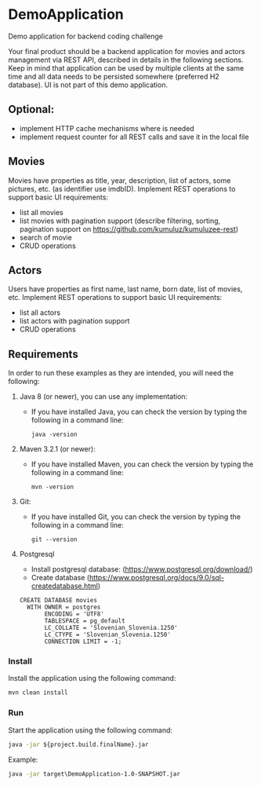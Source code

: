 # DemoApplication
Demo application for backend coding challenge

Your final product should be a backend application for movies and actors management via REST API, described in details in the following sections. Keep in mind that application can be used by multiple clients at the same time and all data needs to be persisted somewhere (preferred H2 database). UI is not part of this demo application.

## Optional:
* implement HTTP cache mechanisms where is needed
* implement request counter for all REST calls and save it in the local file

## Movies
Movies have properties as title, year, description, list of actors, some pictures, etc. (as identifier use imdbID). Implement REST operations to support basic UI requirements:
* list all movies
* list movies with pagination support (describe filtering, sorting, pagination support on https://github.com/kumuluz/kumuluzee-rest)
* search of movie
* CRUD operations

## Actors
Users have properties as first name, last name, born date, list of movies, etc. Implement REST operations to support basic UI requirements:
* list all actors
* list actors with pagination support
* CRUD operations

## Requirements

In order to run these examples as they are intended, you will need the following:

1. Java 8 (or newer), you can use any implementation:
    * If you have installed Java, you can check the version by typing the following in a command line:
        
        ```
        java -version
        ```

2. Maven 3.2.1 (or newer):
    * If you have installed Maven, you can check the version by typing the following in a command line:
        
        ```
        mvn -version
        ```
        
3. Git:
    * If you have installed Git, you can check the version by typing the following in a command line:
    
        ```
        git --version
        ```
4. Postgresql
	* Install postgresql database: (https://www.postgresql.org/download/)
	* Create database (https://www.postgresql.org/docs/9.0/sql-createdatabase.html)
	```
	CREATE DATABASE movies
	  WITH OWNER = postgres
		   ENCODING = 'UTF8'
		   TABLESPACE = pg_default
		   LC_COLLATE = 'Slovenian_Slovenia.1250'
		   LC_CTYPE = 'Slovenian_Slovenia.1250'
		   CONNECTION LIMIT = -1;
	```

### Install
Install the application using the following command:
```cmd
mvn clean install
```

### Run
Start the application using the following command:
```cmd
java -jar ${project.build.finalName}.jar
```
Example:
```cmd
java -jar target\DemoApplication-1.0-SNAPSHOT.jar
```
